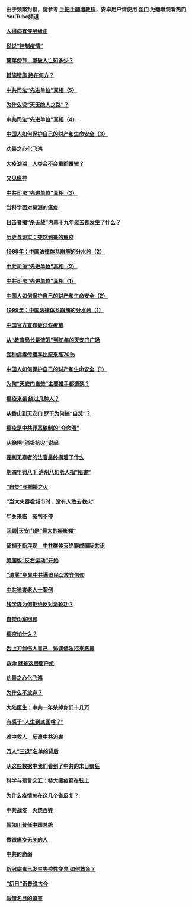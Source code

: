 #### 由于频繁封锁，请参考 [手把手翻墙教程](https://github.com/gfw-breaker/guides/wiki/)，安卓用户请使用 [网门](https://github.com/gfw-breaker/nogfw/blob/master/dl.md?t=02182000) 免翻墙观看热门YouTube频道 

#### [人得病有深层缘由](../pages/19/420864.md?t=02182000) 

#### [说说“控制疫情”](../pages/19/420831.md?t=02182000) 

#### [离年傍节　家破人亡知多少？](../pages/19/420563.md?t=02182000) 

#### [措施错施  路在何方？](../pages/19/420076.md?t=02182000) 

#### [中共司法“先进单位”真相（5）](../pages/19/419453.md?t=02182000) 

#### [为什么说“天无绝人之路”？](../pages/19/419618.md?t=02182000) 

#### [中共司法“先进单位”真相（4）](../pages/19/419452.md?t=02182000) 

#### [中国人如何保护自己的财产和生命安全（3）](../pages/19/419405.md?t=02182000) 

#### [劝善之心化飞鸿](../pages/19/418758.md?t=02182000) 

#### [大疫汹汹　人类会不会重蹈覆辙？](../pages/19/419691.md?t=02182000) 

#### [又见瘟神](../pages/19/419225.md?t=02182000) 

#### [中共司法“先进单位”真相（3）](../pages/19/419451.md?t=02182000) 

#### [当科学面对莫测的瘟疫](../pages/19/419625.md?t=02182000) 

#### [目击者揭“杀无赦”内幕十九年过去都发生了什么？](../pages/19/419617.md?t=02182000) 

#### [历史与现实：突然到来的瘟疫](../pages/19/419619.md?t=02182000) 

#### [1999年：中国法律体系崩解的分水岭（2）](../pages/19/419455.md?t=02182000) 

#### [中共司法“先进单位”真相（2）](../pages/19/419450.md?t=02182000) 

#### [中共司法“先进单位”真相（1）](../pages/19/419449.md?t=02182000) 

#### [中国人如何保护自己的财产和生命安全（2）](../pages/19/419404.md?t=02182000) 

#### [1999年：中国法律体系崩解的分水岭（1）](../pages/19/419454.md?t=02182000) 

#### [中国官方宣布破获假疫苗](../pages/19/419504.md?t=02182000) 

#### [从“教育局长是流氓”到蛇年的天安门广场](../pages/19/419470.md?t=02182000) 

#### [变种病毒传播率比原来高70％](../pages/19/419456.md?t=02182000) 

#### [中国人如何保护自己的财产和生命安全（1）](../pages/19/419403.md?t=02182000) 

#### [为何“天安门自焚”主要推手都遭殃？](../pages/19/419348.md?t=02182000) 

#### [瘟疫来袭 绕过几种人？](../pages/19/419349.md?t=02182000) 

#### [从香山到天安门 罗干为何搞“自焚”？](../pages/19/419270.md?t=02182000) 

#### [瘟疫是中共罪恶酿制的“夺命酒”](../pages/19/419223.md?t=02182000) 

#### [从徐栩“消极抗灾”说起](../pages/19/419224.md?t=02182000) 

#### [诬判无辜者的法官最终捞着了什么](../pages/19/419268.md?t=02182000) 

#### [刑四年罚八千 泸州八旬老人指“陷害”](../pages/19/419232.md?t=02182000) 

#### [“自焚”与插播之火](../pages/19/419226.md?t=02182000) 

#### [“当大火吞噬城市时，没有人敢去救火”](../pages/19/419077.md?t=02182000) 

#### [年关来临　冤判不停](../pages/19/419093.md?t=02182000) 

#### [回顾|天安门是“最大的摄影棚”](../pages/19/380866.md?t=02182000) 

#### [证据不断浮现　中共群体灭绝罪成国际共识](../pages/19/419031.md?t=02182000) 

#### [美国版“反右运动”开始](../pages/19/419030.md?t=02182000) 

#### [“清零”突显中共逼迫民众放弃信仰](../pages/19/418995.md?t=02182000) 

#### [中共迫害老人十案例](../pages/19/418831.md?t=02182000) 

#### [钱学森为何拒绝反对法轮功？](../pages/19/418905.md?t=02182000) 

#### [自焚伪案回顾](../pages/19/418799.md?t=02182000) 

#### [瘟疫怕什么？](../pages/19/418800.md?t=02182000) 

#### [舌上刀剑伤人害己　诽谤佛法招来恶报](../pages/19/418731.md?t=02182000) 

#### [救命 就差这层窗户纸](../pages/19/418706.md?t=02182000) 

#### [劝善之心化飞鸿](../pages/19/416766.md?t=02182000) 

#### [为什么不放弃？](../pages/19/418691.md?t=02182000) 

#### [大陆医生：中共一年杀掉你们十几万](../pages/19/418670.md?t=02182000) 

#### [有感于“人生到底图啥？”](../pages/19/418624.md?t=02182000) 

#### [难中救人　反遭中共迫害](../pages/19/418414.md?t=02182000) 

#### [万人“三退”名单的背后](../pages/19/418505.md?t=02182000) 

#### [从这些数据中我们看到了中共的末日疯狂](../pages/19/418420.md?t=02182000) 

#### [科学与预言交汇：特大瘟疫箭在弦上](../pages/19/418266.md?t=02182000) 

#### [为什么疫情总在这几个省反复？](../pages/19/418219.md?t=02182000) 

#### [中共战疫　火烧百姓](../pages/19/418220.md?t=02182000) 

#### [假如川普任中国总统](../pages/19/418174.md?t=02182000) 

#### [做跟瘟疫无关的人](../pages/19/418171.md?t=02182000) 

#### [中共的脆弱](../pages/19/418196.md?t=02182000) 

#### [新冠病毒已发生失控性变异 如何救急？](../pages/19/418032.md?t=02182000) 

#### [“幻日”奇景说古今](../pages/19/418033.md?t=02182000) 

#### [假借名目的迫害](../pages/19/418055.md?t=02182000) 

